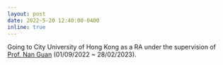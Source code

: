 ```yaml
---
layout: post
date: 2022-5-20 12:40:00-0400
inline: true
---
```

Going to City University of Hong Kong as a RA under the supervision of [Prof. Nan Guan](https://www.cs.cityu.edu.hk/~nanguan/) (01/09/2022 ~ 28/02/2023).
